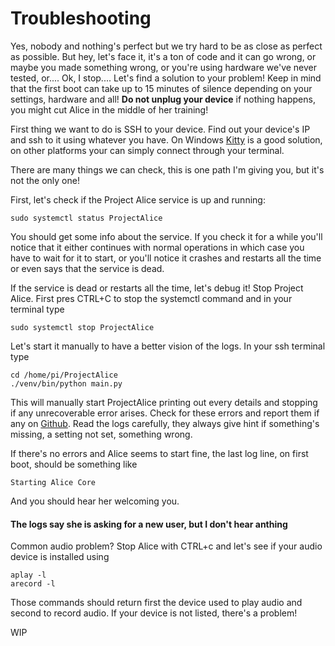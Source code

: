 # Troubleshooting

Yes, nobody and nothing's perfect but we try hard to be as close as perfect as possible. But hey, let's face it, it's a ton of code and it can go wrong, or maybe you made something wrong, or you're using hardware we've never tested, or.... Ok, I stop.... Let's find a solution to your problem! Keep in mind that the first boot can take up to 15 minutes of silence depending on your settings, hardware and all! **Do not unplug your device** if nothing happens, you might cut Alice in the middle of her training!

First thing we want to do is SSH to your device. Find out your device's IP and ssh to it using whatever you have. On Windows [Kitty](https://www.9bis.net/kitty/#!pages/download.md) is a good solution, on other platforms your can simply connect through your terminal.

There are many things we can check, this is one path I'm giving you, but it's not the only one!

First, let's check if the Project Alice service is up and running:

`sudo systemctl status ProjectAlice`

You should get some info about the service. If you check it for a while you'll notice that it either continues with normal operations in which case you have to wait for it to start, or you'll notice it crashes and restarts all the time or even says that the service is dead.

If the service is dead or restarts all the time, let's debug it! Stop Project Alice. First pres CTRL+C to stop the systemctl command and in your terminal type

`sudo systemctl stop ProjectAlice`

Let's start it manually to have a better vision of the logs. In your ssh terminal type

```shell script
cd /home/pi/ProjectAlice
./venv/bin/python main.py
```

This will manually start ProjectAlice printing out every details and stopping if any unrecoverable error arises. Check for these errors and report them if any on [Github](https://github.com/project-alice-assistant/ProjectAlice/issues/new). Read the logs carefully, they always give hint if something's missing, a setting not set, something wrong.

If there's no errors and Alice seems to start fine, the last log line, on first boot, should be something like

`Starting Alice Core`

And you should hear her welcoming you.

#### The logs say she is asking for a new user, but I don't hear anthing
Common audio problem? Stop Alice with CTRL+c and let's see if your audio device is installed using

```shell script
aplay -l
arecord -l
```

Those commands should return first the device used to play audio and second to record audio. If your device is not listed, there's a problem!

WIP
